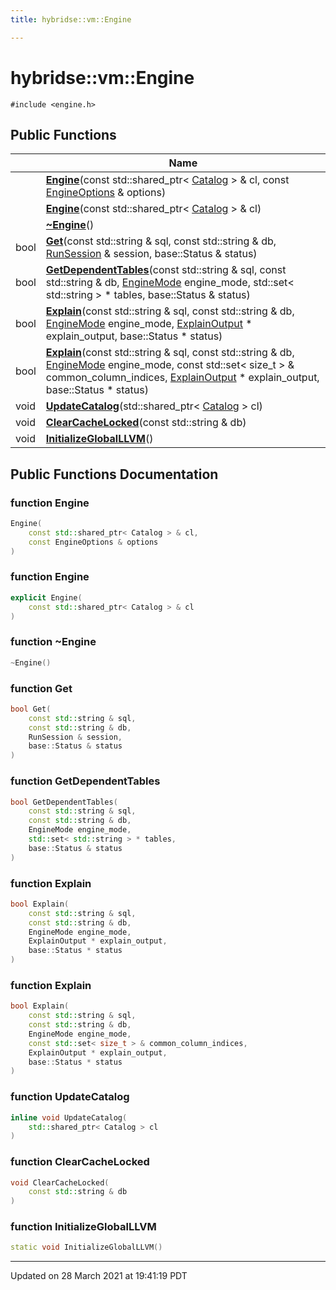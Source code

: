 ```yaml
---
title: hybridse::vm::Engine

---
```


# hybridse::vm::Engine




`#include <engine.h>`

## Public Functions

|                | Name           |
| -------------- | -------------- |
| | **[Engine](/hybridse/usage/api/markdown/Classes/classhybridse_1_1vm_1_1_engine.md#function-engine)**(const std::shared_ptr< [Catalog](/hybridse/usage/api/markdown/Classes/classhybridse_1_1vm_1_1_catalog.md) > & cl, const [EngineOptions](/hybridse/usage/api/markdown/Classes/classhybridse_1_1vm_1_1_engine_options.md) & options) |
| | **[Engine](/hybridse/usage/api/markdown/Classes/classhybridse_1_1vm_1_1_engine.md#function-engine)**(const std::shared_ptr< [Catalog](/hybridse/usage/api/markdown/Classes/classhybridse_1_1vm_1_1_catalog.md) > & cl) |
| | **[~Engine](/hybridse/usage/api/markdown/Classes/classhybridse_1_1vm_1_1_engine.md#function-~engine)**() |
| bool | **[Get](/hybridse/usage/api/markdown/Classes/classhybridse_1_1vm_1_1_engine.md#function-get)**(const std::string & sql, const std::string & db, [RunSession](/hybridse/usage/api/markdown/Classes/classhybridse_1_1vm_1_1_run_session.md) & session, base::Status & status) |
| bool | **[GetDependentTables](/hybridse/usage/api/markdown/Classes/classhybridse_1_1vm_1_1_engine.md#function-getdependenttables)**(const std::string & sql, const std::string & db, [EngineMode](/hybridse/usage/api/markdown/Namespaces/namespacehybridse_1_1vm.md#enum-enginemode) engine_mode, std::set< std::string > * tables, base::Status & status) |
| bool | **[Explain](/hybridse/usage/api/markdown/Classes/classhybridse_1_1vm_1_1_engine.md#function-explain)**(const std::string & sql, const std::string & db, [EngineMode](/hybridse/usage/api/markdown/Namespaces/namespacehybridse_1_1vm.md#enum-enginemode) engine_mode, [ExplainOutput](/hybridse/usage/api/markdown/Classes/structhybridse_1_1vm_1_1_explain_output.md) * explain_output, base::Status * status) |
| bool | **[Explain](/hybridse/usage/api/markdown/Classes/classhybridse_1_1vm_1_1_engine.md#function-explain)**(const std::string & sql, const std::string & db, [EngineMode](/hybridse/usage/api/markdown/Namespaces/namespacehybridse_1_1vm.md#enum-enginemode) engine_mode, const std::set< size_t > & common_column_indices, [ExplainOutput](/hybridse/usage/api/markdown/Classes/structhybridse_1_1vm_1_1_explain_output.md) * explain_output, base::Status * status) |
| void | **[UpdateCatalog](/hybridse/usage/api/markdown/Classes/classhybridse_1_1vm_1_1_engine.md#function-updatecatalog)**(std::shared_ptr< [Catalog](/hybridse/usage/api/markdown/Classes/classhybridse_1_1vm_1_1_catalog.md) > cl) |
| void | **[ClearCacheLocked](/hybridse/usage/api/markdown/Classes/classhybridse_1_1vm_1_1_engine.md#function-clearcachelocked)**(const std::string & db) |
| void | **[InitializeGlobalLLVM](/hybridse/usage/api/markdown/Classes/classhybridse_1_1vm_1_1_engine.md#function-initializegloballlvm)**() |

## Public Functions Documentation

### function Engine

```cpp
Engine(
    const std::shared_ptr< Catalog > & cl,
    const EngineOptions & options
)
```


### function Engine

```cpp
explicit Engine(
    const std::shared_ptr< Catalog > & cl
)
```


### function ~Engine

```cpp
~Engine()
```


### function Get

```cpp
bool Get(
    const std::string & sql,
    const std::string & db,
    RunSession & session,
    base::Status & status
)
```


### function GetDependentTables

```cpp
bool GetDependentTables(
    const std::string & sql,
    const std::string & db,
    EngineMode engine_mode,
    std::set< std::string > * tables,
    base::Status & status
)
```


### function Explain

```cpp
bool Explain(
    const std::string & sql,
    const std::string & db,
    EngineMode engine_mode,
    ExplainOutput * explain_output,
    base::Status * status
)
```


### function Explain

```cpp
bool Explain(
    const std::string & sql,
    const std::string & db,
    EngineMode engine_mode,
    const std::set< size_t > & common_column_indices,
    ExplainOutput * explain_output,
    base::Status * status
)
```


### function UpdateCatalog

```cpp
inline void UpdateCatalog(
    std::shared_ptr< Catalog > cl
)
```


### function ClearCacheLocked

```cpp
void ClearCacheLocked(
    const std::string & db
)
```


### function InitializeGlobalLLVM

```cpp
static void InitializeGlobalLLVM()
```


-------------------------------

Updated on 28 March 2021 at 19:41:19 PDT